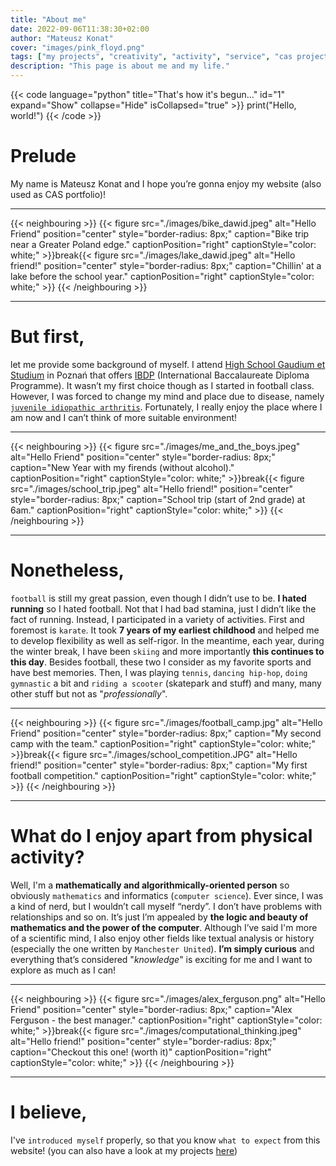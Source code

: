 ```yaml
---
title: "About me"
date: 2022-09-06T11:38:30+02:00
author: "Mateusz Konat"
cover: "images/pink_floyd.png"
tags: ["my projects", "creativity", "activity", "service", "cas project", "IB resources"]
description: "This page is about me and my life."
---
```


{{< code language="python" title="That's how it's begun..." id="1" expand="Show" collapse="Hide" isCollapsed="true" >}}
print("Hello, world!")
{{< /code >}}

# Prelude
My name is Mateusz Konat and I hope you’re gonna enjoy my website (also used as CAS portfolio)! 

***
{{< neighbouring >}}
{{< figure src="./images/bike_dawid.jpeg" alt="Hello Friend" position="center" style="border-radius: 8px;" caption="Bike trip near a Greater Poland edge." captionPosition="right" captionStyle="color: white;" >}}break{{< figure src="./images/lake_dawid.jpeg" alt="Hello friend!" position="center" style="border-radius: 8px;" caption="Chillin' at a lake before the school year." captionPosition="right" captionStyle="color: white;" >}}
{{< /neighbouring >}}
***

# But first,
let me provide some background of myself. I attend [High School Gaudium et Studium](https://edu-ges.pl/high-school/about-school) in Poznań that offers [IBDP](https://www.ibo.org/programmes/diploma-programme/) (International Baccalaureate Diploma Programme). It wasn’t my first choice though as I started in football class. However, I was forced to change my mind and place due to disease, namely [`juvenile idiopathic arthritis`](https://www.mayoclinic.org/diseases-conditions/juvenile-idiopathic-arthritis/symptoms-causes/syc-20374082). Fortunately, I really enjoy the place where I am now and I can’t think of more suitable environment!

***
{{< neighbouring >}}
{{< figure src="./images/me_and_the_boys.jpeg" alt="Hello Friend" position="center" style="border-radius: 8px;" caption="New Year with my firends (without alcohol)." captionPosition="right" captionStyle="color: white;" >}}break{{< figure src="./images/school_trip.jpeg" alt="Hello friend!" position="center" style="border-radius: 8px;" caption="School trip (start of 2nd grade) at 6am." captionPosition="right" captionStyle="color: white;" >}}
{{< /neighbouring >}}
***

# Nonetheless,
 `football` is still my great passion, even though I didn’t use to be. **I hated running** so I hated football. Not that I had bad stamina, just I didn’t like the fact of running. Instead, I participated in a variety of activities. First and foremost is `karate`. It took **7 years of my earliest childhood** and helped me to develop flexibility as well as self-rigor. In the meantime, each year, during the winter break, I have been `skiing` and more importantly **this continues to this day**. Besides football, these two I consider as my favorite sports and have best memories. Then, I was playing `tennis`, `dancing hip-hop`, `doing gymnastic` a bit and `riding a scooter` (skatepark and stuff) and many, many other stuff but not as "_professionally_". 

***
{{< neighbouring >}}
{{< figure src="./images/football_camp.jpg" alt="Hello Friend" position="center" style="border-radius: 8px;" caption="My second camp with the team." captionPosition="right" captionStyle="color: white;" >}}break{{< figure src="./images/school_competition.JPG" alt="Hello friend!" position="center" style="border-radius: 8px;" caption="My first football competition." captionPosition="right" captionStyle="color: white;" >}}
{{< /neighbouring >}}
***

# What do I enjoy apart from physical activity?
 Well, I'm a **mathematically and algorithmically-oriented person** so obviously `mathematics` and informatics (`computer science`). Ever since, I was a kind of nerd, but I wouldn’t call myself “nerdy”. I don’t have problems with relationships and so on. It’s just I’m appealed by **the logic and beauty of mathematics and the power of the computer**. Although I’ve said I'm more of a scientific mind, I also enjoy other fields like textual analysis or history (especially the one written by `Manchester United`). **I’m simply curious** and everything that’s considered "_knowledge_" is exciting for me and I want to explore as much as I can!

***
{{< neighbouring >}}
{{< figure src="./images/alex_ferguson.png" alt="Hello Friend" position="center" style="border-radius: 8px;" caption="Alex Ferguson - the best manager." captionPosition="right" captionStyle="color: white;" >}}break{{< figure src="./images/computational_thinking.jpeg" alt="Hello friend!" position="center" style="border-radius: 8px;" caption="Checkout this one! (worth it)" captionPosition="right" captionStyle="color: white;" >}}
{{< /neighbouring >}}
***

# I believe,
I've `introduced myself` properly, so that you know `what to expect` from this website! (you can also have a look at my projects [here](https://undemalum.github.io/portfolio/projects/))
